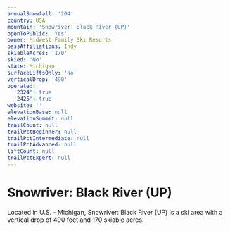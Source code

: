 ```yaml
---
annualSnowfall: '204'
country: USA
mountain: 'Snowriver: Black River (UP)'
openToPublic: 'Yes'
owner: Midwest Family Ski Resorts
passAffiliations: Indy
skiableAcres: '170'
skied: 'No'
state: Michigan
surfaceLiftsOnly: 'No'
verticalDrop: '490'
operated:
  '2324': true
  '2425': true
website: ''
elevationBase: null
elevationSummit: null
trailCount: null
trailPctBeginner: null
trailPctIntermediate: null
trailPctAdvanced: null
liftCount: null
trailPctExpert: null
---
```



# Snowriver: Black River (UP)

Located in U.S. - Michigan, Snowriver: Black River (UP) is a ski area with a vertical drop of 490 feet and 170 skiable acres.
